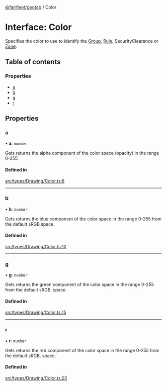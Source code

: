 [@fairfleet/geotab](../README.md) / Color

# Interface: Color

Specifies the color to use to identify the [Group](Group.md), [Rule](Rule.md), SecurityClearance or [Zone](Zone.md).

## Table of contents

### Properties

- [a](Color.md#a)
- [b](Color.md#b)
- [g](Color.md#g)
- [r](Color.md#r)

## Properties

### a

• **a**: `number`

Gets returns the alpha component of the color space (opacity) in the range 0-255.

#### Defined in

[src/types/Drawing/Color.ts:8](https://github.com/fairfleet/geotab/blob/b682f10/src/types/Drawing/Color.ts#L8)

___

### b

• **b**: `number`

Gets returns the blue component of the color space in the range 0-255 from the default sRGB space.

#### Defined in

[src/types/Drawing/Color.ts:10](https://github.com/fairfleet/geotab/blob/b682f10/src/types/Drawing/Color.ts#L10)

___

### g

• **g**: `number`

Gets returns the green component of the color space in the range 0-255 from the default sRGB.
 space.

#### Defined in

[src/types/Drawing/Color.ts:15](https://github.com/fairfleet/geotab/blob/b682f10/src/types/Drawing/Color.ts#L15)

___

### r

• **r**: `number`

Gets returns the red component of the color space in the range 0-255 from the default sRGB.
 space.

#### Defined in

[src/types/Drawing/Color.ts:20](https://github.com/fairfleet/geotab/blob/b682f10/src/types/Drawing/Color.ts#L20)
